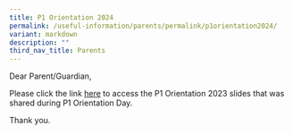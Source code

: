 ```yaml
---
title: P1 Orientation 2024
permalink: /useful-information/parents/permalink/p1orientation2024/
variant: markdown
description: ""
third_nav_title: Parents
---
```

Dear Parent/Guardian,

Please click the link [here](/files/P1_Orientation_Slides_2023__For_School_Website_.pdf) to access the P1 Orientation 2023 slides that was shared during P1 Orientation Day. 

Thank you.